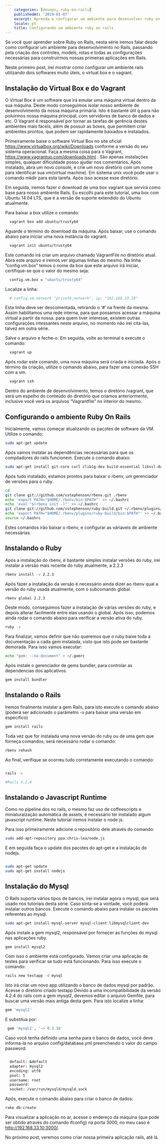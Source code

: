 ```yaml
---
    categories: [devops, ruby-on-rails]
    publishedAt: '2019-01-07'
    excerpt: Aprenda a configurar um ambiente para desenvolver ruby on rails com vagrant
    locale: pt
    title: Configurando um ambiente ruby on rails
---
```


Se você quer aprender sobre Ruby on Rails, nesta série iremos falar desde como configurar um ambiente para desenvolvimento no Rails, passando pela criação dos controles, models, rotas e todas as configurações necessárias para construirmos nossas primeiras aplicações em Rails.

Neste primeiro post, irei mostrar como configurar um ambiente rails utilizando dois softwares muito úteis, o virtual box e o vagrant.

## Instalação do Virtual Box e do Vagrant

O Virtual Box é um software que irá emular uma máquina virtual dentro da sua máquina. Deste modo conseguimos isolar nosso ambiente de desenvolvimento da nossa máquina primária. Isto é bastante útil q para não poluirmos nossa máquina principal, com servidores de banco de dados e etc. O Vagrant é responsável por tornar as tarefas de gerência destes ambientes mais fáceis, além de possuir as boxes, que permitem criar ambientes prontos, que podem ser rapidamente baixados e instalados.

Primeiramente baixe o software Virtual Box no site oficial https://www.virtualbox.org/wiki/Downloads conforme a versão do seu sistema operacional. Faça a mesma coisa para o Vagrant, https://www.vagrantup.com/downloads.html . São apenas instalações simples, qualquer dificuldade posso ajudar nos comentários. Após instalado, abra um novo console, e crie um novo diretório com um nome para identificar sua vm(virtual machine). Em sistema unix você pode usar o comando mkdir para esta tarefa. Após isso acesse esse diretório.

Em seguida, iremos fazer o download de uma box vagrant que servirá como base para nosso ambiente Rails. Eu escolhi para este tutorial, uma box com Ubuntu 14.04 LTS, que é a versão de suporte extendido do Ubuntu atualmente.

Para baixar a box utilize o comando:

```bash
  vagrant box add ubuntu/trusty64
```

Aguarde o término do download da máquina. Após baixar, use o comando abaixo para iniciar uma nova instância do vagrant.

```bash
  vagrant init ubuntu/trusty64
```

Este comando irá criar um arquivo chamado VagrantFile no diretório atual. Abra este arquivo e iremos ver algumas linhas do mesmo. Na linha “config.vm.box” temos o nome da box que este arquivo irá iniciar, certifique-se que o valor do mesmo seja:


```bash
  config.vm.box = "ubuntu/trusty64"
```

Localize a linha:

```bash
  # config.vm.network "private_network", ip: "192.168.33.10"
```

Esta linha deve ser descomentada, retirando o ‘#’ na frente da mesma. Assim habilitamos uma rede interna, para que possamos acessar a máquina virtual a partir da nossa. para quem tiver interesse, existem outras configurações intessantes neste arquivo, no momento não irei cita-las, talvez em outra série.

Salve o arquivo e feche-o. Em seguida, volte ao terminal e execute o comando:

```bash
  vagrant up
```

Após rodar este comando, uma nova máquina será criada e iniciada. Após o término da criação, utilize o comando abaixo, para fazer uma conexão SSH com a vm.

```bash
  vagrant ssh
```

Dentro do ambiente de desenvolvimento, temos o diretório /vagrant, que será um espelho do conteúdo do diretório que criamos anteriormente, inclusive você verá os arquivos “Vagrantfile” no interior do mesmo.

## Configurando o ambiente Ruby On Rails

Inicialmente, vamos começar atualizando os pacotes de software da VM. Utilize o comando:

```bash
sudo apt-get update
```

Após vamos instalar as dependências necessárias para que os compiladores do rails funcionem. Execute o comando abaixo:

```bash
sudo apt-get install git-core curl zlib1g-dev build-essential libssl-dev libreadline-dev libyaml-dev libsqlite3-dev sqlite3 libxml2-dev libxslt1-dev libcurl4-openssl-dev python-software-properties libffi-dev -y
```

Após tudo instalado, estamos prontos para baixar o rbenv, um gerenciador de versões para o ruby.

```bash
cd
git clone git://github.com/sstephenson/rbenv.git .rbenv
echo 'export PATH="$HOME/.rbenv/bin:$PATH"' >> ~/.bashrc
echo 'eval "$(rbenv init -)"' >> ~/.bashrc
git clone git://github.com/sstephenson/ruby-build.git ~/.rbenv/plugins/ruby-build
echo 'export PATH="$HOME/.rbenv/plugins/ruby-build/bin:$PATH"' >> ~/.bashrc
source ~/.bashrc
```

Estes comandos irão baixar o rbenv, e configurar as váriaveis de ambiente necessárias.

## Instalando o Ruby

Após a instalação do rbenv, é bastante simples instalar versões do ruby, irei instalar a versão mais recente do ruby atualmente, a 2.2.3

```bash
rbenv install -v 2.2.3
```

Após fazer a instalação da versão é necessário ainda dizer ao rbenv qual a versão do ruby usada atualmente, com o subcomando global.

```bash
rbenv global 2.2.3
```

Deste modo, conseguimos fazer a instalação de várias versões do ruby, e depois alterar facilmente entre elas usando o global.
Após isso, podemos ainda rodar o comando abaixo para verificar a versão ativa do ruby.

```bash
ruby -v
```

Para finalizar, vamos definir que não queremos que o ruby baixe toda a documentação a cada gem instalada, visto que isto pode ser bastante demorada. Para isso vamos executar:

```bash
echo "gem: --no-document" > ~/.gemrc
```

Após instale o gerenciador de gems bundler, para controlar as dependencias dos aplicativos.

```bash
gem install bundler
```

## Instalando o Rails

Iremos finalmente instalar a gem Rails, para isto execute o comando abaixo (poderá ser adicionado o parâmetro -v para baixar uma versão em especifico)

```bash
gem install rails
```

Toda vez que for instalada uma nova versão do ruby ou de uma gem que forneça comandos, será necessário rodar o comando:

```bash
rbenv rehash
```

Ao final, verifique se ocorreu tudo corretamente executando o comando:

```bash

rails -v

#Rails 4.2.4

```

## Instalando o Javascript Runtime

Como no pipeline dos no rails, o mesmo faz uso de coffeescripts e miniaturaização automática de assets, é necessário ter instalado algum javascript runtime. Neste tutorial iremos instalar o node js.

Para isso primeiramente adicione o repositório dele através do comando:

```bash
sudo add-apt-repository ppa:chris-lea/node.js
```

E em seguida faça o update dos pacotes do apt-get e a instalação do nodejs.

```bash

sudo apt-get update
sudo apt-get install nodejs

```

## Instalação do Mysql

O Rails suporta vários tipos de bancos, irei instalar agora o mysql, que será usado nos tutoriais desta série. Caso sinta-se a vontade, você poderá instalar outros bancos. Execute o comando abaixo para instalar os pacotes referentes ao mysql.

```bash
sudo apt-get install mysql-server mysql-client libmysqlclient-dev
```

Após instale a gem mysql2, responsável por fornecer as funções do mysql nas aplicações ruby.

```bash
gem install mysql2
```

Com isso o ambiente está configurado. Vamos criar uma aplicação de testes para verificar se tudo está funcionando. Para isso execute o comando:

```bash
rails new testapp -d mysql
```

Isto irá criar um novo app utilizando o banco de dados mysql por padrão.
Acesse o diretório criado testapp
Devido a uma incompatibilidade da versão 4.2.4 do rails com a gem mysql2, devemos editar o arquivo Gemfile, para buscar uma versão mais antiga desta gem. Para isto localize a linha:

```bash
gem 'mysql2'
```

E substitua por:

```bash
 gem 'mysql2', '~> 0.3.18'
 ```

Caso você tenha definido uma senha para o banco de dados, você deve informa-la no arquivo config/database.yml preenchendo o valor do campo password:

```bash

  default: &default
  adapter: mysql2
  encoding: utf8
  pool: 5
  username: root
  password:
  socket: /var/run/mysqld/mysqld.sock

```

Após, execute o comando abaixo para criar o banco de dados:

```bash
rake db:create
```

Para visualizar a aplicação no ar, acesse o endereço da máquina (que pode ser obtido através do comando ifconfig) na porta 3000, no meu caso é http://192.168.33.10:3000/.

No próximo post, veremos como criar nossa primeira aplicação rails, até lá.